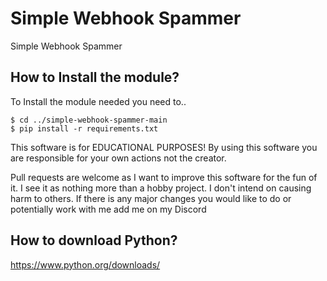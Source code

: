 # Simple Webhook Spammer
Simple Webhook Spammer

## How to Install the module?
To Install the module needed you need to..

```
$ cd ../simple-webhook-spammer-main
$ pip install -r requirements.txt
```

This software is for EDUCATIONAL PURPOSES! By using this software you are responsible for your own actions not the creator.

Pull requests are welcome as I want to improve this software for the fun of it. I see it as nothing more than a hobby project. I don't intend on causing harm to others. If there is any major changes you would like to do
or potentially work with me add me on my Discord


## How to download Python?
https://www.python.org/downloads/
